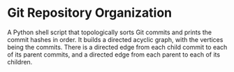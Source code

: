 # Git Repository Organization

A Python shell script that topologically sorts Git commits and prints the commit hashes in order. It builds a directed acyclic graph, with the vertices being the commits. There is a directed edge from each child commit to each of its parent commits, and a directed edge from each parent to each of its children.
